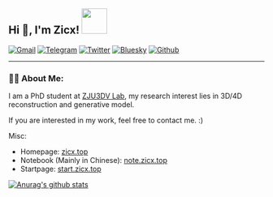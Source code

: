 <h2> Hi 👋, I'm Zicx! <img src="https://media.giphy.com/media/mGcNjsfWAjY5AEZNw6/giphy.gif" width="50"></h2>

[![Gmail](https://img.shields.io/badge/-Gmail-136?style=flat&logo=Gmail&logoColor=white)](mailto:zjajzcx3566@gmail.com)
[![Telegram](https://img.shields.io/badge/-Telegram-136?style=flat&logo=Telegram&logoColor=white)](https://telegram.me/cxzhou35)
[![Twitter](https://img.shields.io/badge/-Twitter-136?style=flat&logo=x&logoColor=white)](https://twitter.com/cxzhou35)
[![Bluesky](https://img.shields.io/badge/-Bluesky-136?style=flat&logo=bluesky&logoColor=white)](https://bsky.app/profile/cxzhou35.bsky.social)
[![Github](https://img.shields.io/github/followers/cxzhou35?style=flat&logo=Github&label=Followers&labelColor=%2311305D&color=%2311305D
)](https://github.com/cxzhou35)

---

### :man_technologist: About Me:
I am a PhD student at [ZJU3DV Lab](https://github.com/zju3dv), my research interest lies in 3D/4D reconstruction and generative model.

If you are interested in my work, feel free to contact me. :)

Misc:
- Homepage: [zicx.top](https://zicx.top)
- Notebook (Mainly in Chinese): [note.zicx.top](https://note.zicx.top)
- Startpage: [start.zicx.top](https://start.zicx.top)

<a href="https://github-readme-stats-cxzhou35.vercel.app"><img align="center" src="https://github-readme-stats-cxzhou35.vercel.app/api?username=cxzhou35&show_icons=true&include_all_commits=true&hide_border=true&theme=rose_pine" alt="Anurag's github stats" /></a>
